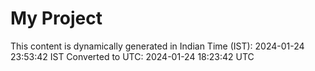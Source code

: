 # My Project

This content is dynamically generated in Indian Time (IST): 2024-01-24 23:53:42 IST
Converted to UTC: 2024-01-24 18:23:42 UTC
